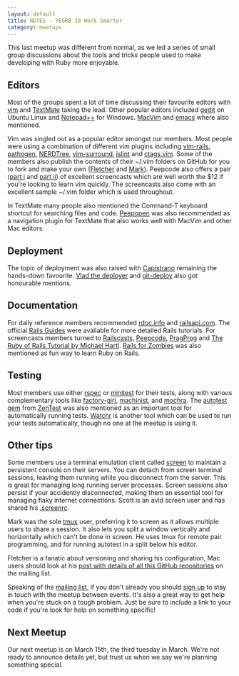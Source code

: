 ```yaml
---
layout: default
title: NOTES - YEGRB 10 Work Smarter
category: meetups
---
```


This last meetup was different from normal, as we led a series of small group discussions about the tools and tricks people used to make developing with Ruby more enjoyable.

Editors
--------

Most of the groups spent a lot of time discussing their favourite editors with [vim](http://www.vim.org/) and [TextMate](http://macromates.com/) taking the lead. Other popular editors included [gedit](http://projects.gnome.org/gedit/) on Ubuntu Linux and [Notepad++](http://notepad-plus-plus.org/) for Windows. [MacVim](http://code.google.com/p/macvim/) and [emacs](http://www.gnu.org/software/emacs/) where also mentioned.

Vim was singled out as a popular editor amongst our members. Most people were using a combination of different vim plugins including [vim-rails](https://github.com/tpope/vim-rails), [pathogen](https://github.com/tpope/vim-pathogen), [NERDTree](https://github.com/scrooloose/nerdtree), [vim-surround](https://github.com/tpope/vim-surround), [jslint](https://github.com/hallettj/jslint.vim) and [ctags.vim](http://www.vim.org/scripts/script.php?script_id=610). Some of the members also publish the contents of their ~/.vim folders on GitHub for you to fork and make your own ([Fletcher](https://github.com/fnichol/dotvim) and [Mark](https://github.com/MarkBennett/MarkBennett-vim)). Peepcode also offers a pair ([part i](http://peepcode.com/products/smash-into-vim-i) and [part ii](http://peepcode.com/products/smash-into-vim-ii)) of excellent screencasts which are well worth the $12 if you're looking to learn vim quickly. The screencasts also come with an excellent sample ~/.vim folder which is used throughout.

In TextMate many people also mentioned the Command-T keyboard shortcut for searching files and code. [Peepopen](http://peepcode.com/products/peepopen) was also recommended as a navigation plugin for TextMate that also works well with MacVim and other Mac editors.

Deployment
-----------

The topic of deployment was also raised with [Capistrano](https://github.com/capistrano/capistrano) remaining the hands-down favourite. [Vlad the deployer](http://rubyhitsquad.com/Vlad_the_Deployer.html) and [git-deploy](https://github.com/mislav/git-deploy) also got honourable mentions.

Documentation
--------------

For daily reference members recommended [rdoc.info](http://rdoc.info/) and [railsapi.com](http://railsapi.com/). The official [Rails Guides](http://guides.rubyonrails.org/) were available for more detailed Rails tutorials. For screencasts members turned to [Railscasts](http://railscasts.com/), [Peepcode](http://peepcode.com/screencasts/), [PragProg](http://www.pragprog.com/screencasts) and [The Ruby of Rails Tutorial by Michael Hartl](http://ruby.railstutorial.org/). [Rails for Zombies](http://railsforzombies.org/) was also mentioned as fun way to learn Ruby on Rails.

Testing
-------

Most members use either [rspec](http://rspec.info/) or [minitest](http://rdoc.info/stdlib/minitest/1.9.2/frames) for their tests, along with various complementary tools like [factory-girl](https://github.com/thoughtbot/factory_girl), [machinist](https://github.com/notahat/machinist), and [mochra](https://github.com/floehopper/mocha). The [autotest gem](http://rubygems.org/gems/autotest) from [ZenTest](http://www.zenspider.com/ZSS/Products/ZenTest/) was also mentioned as an important tool for automatically running tests. [Watchr](https://github.com/mynyml/watchr) is another tool which can be used to run your tests automatically, though no one at the meetup is using it.

Other tips
-----------

Some members use a terminal emulation client called [screen](http://www.gnu.org/software/screen/) to maintain a persistent console on their servers. You can detach from screen terminal sessions, leaving them running while you disconnect from the server. This is great for managing long running server processes. Screen sessions also persist if your accidently disconnected, making them an essential tool for managing flaky internet connections. Scott is an avid screen user and has shared his [.screenrc](https://gist.github.com/830499).

Mark was the sole [tmux](http://tmux.sourceforge.net/) user, preferring it to screen as it allows multiple users to share a session. It also lets you split a window vertically and horizontally which can't be done in screen. He uses tmux for remote pair programming, and for running autotest in a split below his editor.

Fletcher is a fanatic about versioning and sharing his configuration, Mac users should look at his [post with details of all this GitHub repositories](https://groups.google.com/d/msg/yegrb/-kX_0LJxI4o/TnDdhJqnEooJ) on the mailing list.

Speaking of the [mailing list](https://groups.google.com/forum/#!forum/yegrb), if you don't already you should [sign up](https://groups.google.com/forum/#!forum/yegrb) to stay in touch with the meetup between events. It's also a great way to get help when you're stuck on a tough problem. Just be sure to include a link to your code if you're look for help on something specific!

Next Meetup
------------

Our next meetup is on March 15th, the third tuesday in March. We're not ready to announce details yet, but trust us when we say we're planning something special.

